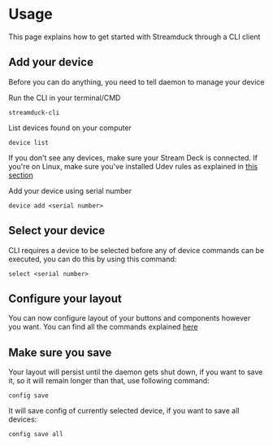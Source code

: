 # Usage
This page explains how to get started with Streamduck through a CLI client

## Add your device
Before you can do anything, you need to tell daemon to manage your device

Run the CLI in your terminal/CMD

```shell
streamduck-cli
```

List devices found on your computer
```shell
device list
```
If you don't see any devices, make sure your Stream Deck is connected. If you're on Linux, make sure you've installed Udev rules as explained in [this section](../install.md#udev-rules)

Add your device using serial number
```shell
device add <serial number>
```

## Select your device
CLI requires a device to be selected before any of device commands can be executed, you can do this by using this command:
```shell
select <serial number>
```

## Configure your layout
You can now configure layout of your buttons and components however you want. You can find all the commands explained [here](commands.md)

## Make sure you save
Your layout will persist until the daemon gets shut down, if you want to save it, so it will remain longer than that, use following command:
```shell
config save
```
It will save config of currently selected device, if you want to save all devices:
```shell
config save all
```